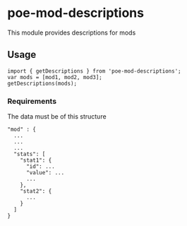 # poe-mod-descriptions
This module provides descriptions for mods

## Usage
```
import { getDescriptions } from 'poe-mod-descriptions';
var mods = [mod1, mod2, mod3];
getDescriptions(mods);
```

### Requirements
The data must be of this structure
```
"mod" : {
  ...
  ...
  ...
  "stats": [
    "stat1": {
      "id": ...
      "value": ...
      ...
    },
    "stat2": {
      ...
    }
  ]
}
```